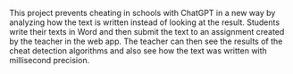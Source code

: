 This project prevents cheating in schools with ChatGPT in a new way by analyzing how the text is written instead of looking at the result. Students write their texts in Word and then submit the text to an assignment created by the teacher in the web app. The teacher can then see the results of the cheat detection algorithms and also see how the text was written with millisecond precision.
